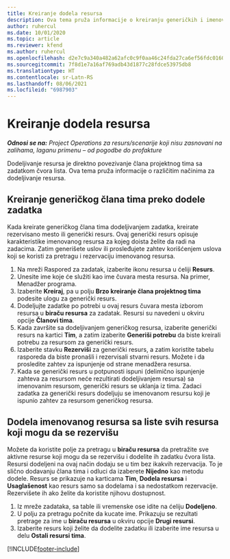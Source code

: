 ```yaml
---
title: Kreiranje dodela resursa
description: Ova tema pruža informacije o kreiranju generičkih i imenovanih dodela resursa.
author: ruhercul
ms.date: 10/01/2020
ms.topic: article
ms.reviewer: kfend
ms.author: ruhercul
ms.openlocfilehash: d2e7c9a340a482a62afc0c9f0aa46c24fda27ca6ef56fdc0160f06af846c0b53
ms.sourcegitcommit: 7f8d1e7a16af769adb43d1877c28fdce53975db8
ms.translationtype: HT
ms.contentlocale: sr-Latn-RS
ms.lasthandoff: 08/06/2021
ms.locfileid: "6987903"
---
```

# <a name="create-resource-assignments"></a>Kreiranje dodela resursa

_**Odnosi se na:** Project Operations za resurs/scenarije koji nisu zasnovani na zalihama, laganu primenu – od pogodbe do profakture_


Dodeljivanje resursa je direktno povezivanje člana projektnog tima sa zadatkom čvora lista. Ova tema pruža informacije o različitim načinima za dodeljivanje resursa.

## <a name="create-a-generic-team-member-through-task-assignment"></a>Kreiranje generičkog člana tima preko dodele zadatka


Kada kreirate generičkog člana tima dodeljivanjem zadatka, kreirate rezervisano mesto ili generički resurs. Ovaj generički resurs opisuje karakteristike imenovanog resursa za kojeg doista želite da radi na zadacima. Zatim generišete uslov ili prosleđujete zahtev korišćenjem uslova koji se koristi za pretragu i rezervaciju imenovanog resursa.

1. Na mreži Raspored za zadatak, izaberite ikonu resursa u ćeliji **Resurs**.
2. Unesite ime koje će služiti kao ime čuvara mesta resursa. Na primer, Menadžer programa.
3. Izaberite **Kreiraj**, pa u polju **Brzo kreiranje člana projektnog tima** podesite ulogu za generički resurs.
4. Dodeljujte zadatke po potrebi u ovaj resurs čuvara mesta izborom resursa u **biraču resursa** za zadatak. Resursi su navedeni u okviru opcije **Članovi tima**.
5. Kada završite sa dodeljivanjem generičkog resursa, izaberite generički resurs na kartici **Tim**, a zatim izaberite **Generiši potrebu** da biste kreirali potrebu za resursom za generički resurs.
6. Izaberite stavku **Rezerviši** za generički resurs, a zatim koristite tabelu rasporeda da biste pronašli i rezervisali stvarni resurs. Možete i da prosledite zahtev za ispunjenje od strane menadžera resursa.
7. Kada se generički resurs u potpunosti ispuni (delimično ispunjenje zahteva za resursom neće rezultirati dodeljivanjem resursa) sa imenovanim resursom, generički resurs se uklanja iz tima. Zadaci zadatka za generički resurs dodeljuju se imenovanom resursu koji je ispunio zahtev za resursom generičkog resursa.

## <a name="assign-a-named-resource-from-the-list-of-all-bookable-resources"></a>Dodela imenovanog resursa sa liste svih resursa koji mogu da se rezervišu

Možete da koristite polje za pretragu u **biraču resursa** da pretražite sve aktivne resurse koji mogu da se rezervišu i dodelite ih zadatku čvora lista. Resursi dodeljeni na ovaj način dodaju se u tim bez ikakvih rezervacija. To je slično dodavanju člana tima i odluci da izaberete **Nijedno** kao metodu dodele. Resurs se prikazuje na karticama **Tim**, **Dodela resursa** i **Usaglašenost** kao resurs samo sa dodelama i sa nedostatkom rezervacije. Rezervišete ih ako želite da koristite njihovu dostupnost.

1. Iz mreže zadataka, sa table ili vremenske ose idite na ćeliju **Dodeljeno**.
2. U polju za pretragu počnite da kucate ime. Prikazuju se rezultati pretrage za ime u **biraču resursa** u okviru opcije **Drugi resursi**.
3. Izaberite resurs koji želite da dodelite zadatku ili izaberite ime resursa u delu **Ostali resursi tima**.


[!INCLUDE[footer-include](../includes/footer-banner.md)]